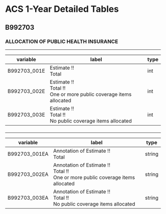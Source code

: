 # ACS 1-Year Detailed Tables

## B992703

### ALLOCATION OF PUBLIC HEALTH INSURANCE

___

| variable | label | type |
| ----- | ----- | ----- |
| B992703_001E | Estimate !!<br>Total | int |
| B992703_002E | Estimate !!<br>Total !!<br>One or more public coverage items allocated | int |
| B992703_003E | Estimate !!<br>Total !!<br>No public coverage items allocated | int |
### 

___

| variable | label | type |
| ----- | ----- | ----- |
| B992703_001EA | Annotation of Estimate !!<br>Total | string |
| B992703_002EA | Annotation of Estimate !!<br>Total !!<br>One or more public coverage items allocated | string |
| B992703_003EA | Annotation of Estimate !!<br>Total !!<br>No public coverage items allocated | string |

